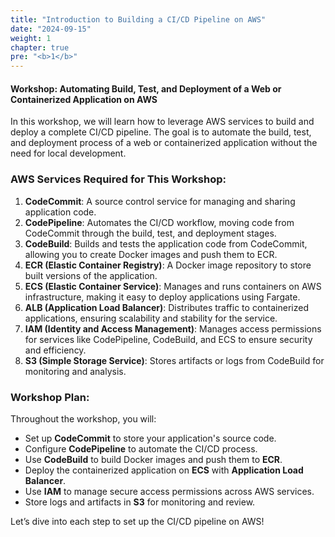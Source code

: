 ```yaml
---
title: "Introduction to Building a CI/CD Pipeline on AWS"
date: "2024-09-15"
weight: 1
chapter: true
pre: "<b>1</b>"
---
```


#### Workshop: Automating Build, Test, and Deployment of a Web or Containerized Application on AWS

In this workshop, we will learn how to leverage AWS services to build and deploy a complete CI/CD pipeline. The goal is to automate the build, test, and deployment process of a web or containerized application without the need for local development.

### AWS Services Required for This Workshop:

1. **CodeCommit**: A source control service for managing and sharing application code.
2. **CodePipeline**: Automates the CI/CD workflow, moving code from CodeCommit through the build, test, and deployment stages.
3. **CodeBuild**: Builds and tests the application code from CodeCommit, allowing you to create Docker images and push them to ECR.
4. **ECR (Elastic Container Registry)**: A Docker image repository to store built versions of the application.
5. **ECS (Elastic Container Service)**: Manages and runs containers on AWS infrastructure, making it easy to deploy applications using Fargate.
6. **ALB (Application Load Balancer)**: Distributes traffic to containerized applications, ensuring scalability and stability for the service.
7. **IAM (Identity and Access Management)**: Manages access permissions for services like CodePipeline, CodeBuild, and ECS to ensure security and efficiency.
8. **S3 (Simple Storage Service)**: Stores artifacts or logs from CodeBuild for monitoring and analysis.

### Workshop Plan:

Throughout the workshop, you will:
- Set up **CodeCommit** to store your application's source code.
- Configure **CodePipeline** to automate the CI/CD process.
- Use **CodeBuild** to build Docker images and push them to **ECR**.
- Deploy the containerized application on **ECS** with **Application Load Balancer**.
- Use **IAM** to manage secure access permissions across AWS services.
- Store logs and artifacts in **S3** for monitoring and review.

Let’s dive into each step to set up the CI/CD pipeline on AWS!
